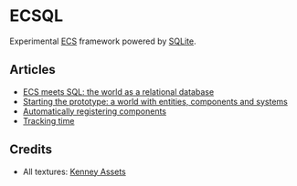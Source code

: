 # ECSQL
Experimental [ECS](https://www.flecs.dev/ecs-faq/) framework powered by [SQLite](https://sqlite.org).


## Articles
- [ECS meets SQL: the world as a relational database](articles/01-ecs-databases-en.md)
- [Starting the prototype: a world with entities, components and systems](articles/02-prototyping-en.md)
- [Automatically registering components](articles/03-autoregister-components-en.md)
- [Tracking time](articles/04-tracking-time-en.md)


## Credits
- All textures: [Kenney Assets](https://kenney.nl/assets)

